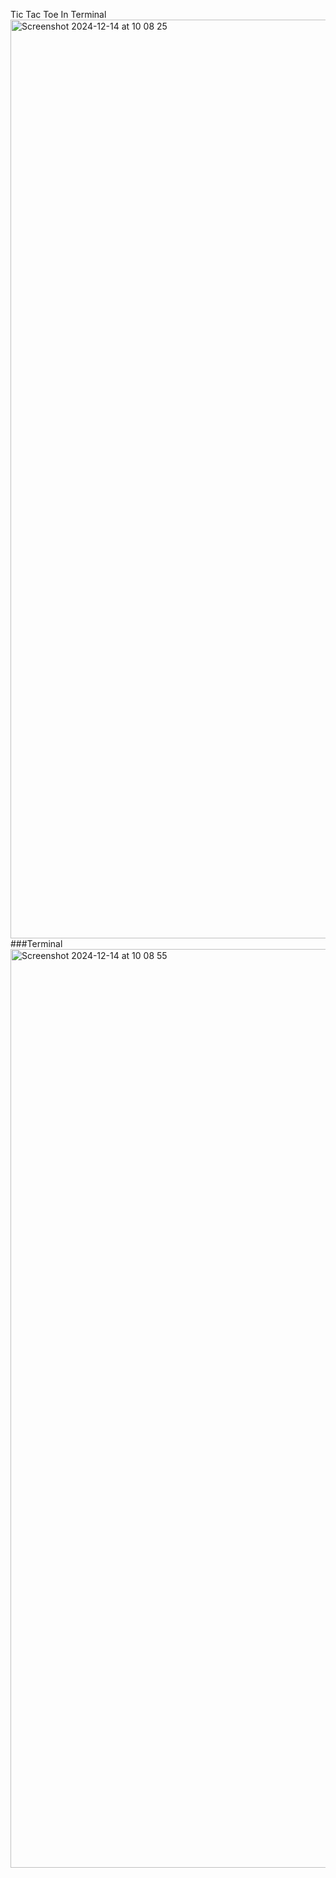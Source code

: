 Tic Tac Toe In Terminal
<img width="1470" alt="Screenshot 2024-12-14 at 10 08 25" src="https://github.com/user-attachments/assets/0663aa91-52db-483c-a1fd-411c17eebfe7" />
###Terminal
<img width="1470" alt="Screenshot 2024-12-14 at 10 08 55" src="https://github.com/user-attachments/assets/0d502c3e-6962-4bfc-aa35-a98aa1414fbb" />
